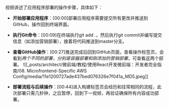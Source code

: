 

视频讲述了应用程序部署的操作步骤，具体如下：
- **开始部署应用程序**：[00:00]部署应用程序需要提交所有更改并推送到GitHub，操作回到终端界面。
- **执行Git命令**：[00:09]在终端执行git add .，然后执行git commit并编写提交信息（如添加营销部署），接着将代码推送到master分支。
- **查看GitHub操作**：[00:27]推送完成后回到GitHub页面，查看操作标签页，会看到*两个不同的部署，分别是容器部署和刚添加的营销部署*，可查看这两个部署。
![[_posts/architect/微前端/教程/使用React开发微前端：开发者完全指南/08. Microfrontend-Specific AWS Config/media/11e1200727ade437bed076326e7f041a_MD5.jpeg]]


- **部署流程与后续操作**：[00:44]进入构建标签页会经历和往常相同的流程，此次部署只需几秒钟，之后暂停，回到下一视频，再验证确保所有内容成功部署。